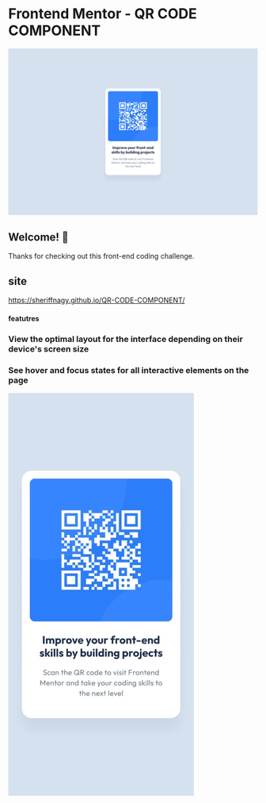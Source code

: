# Frontend Mentor - QR CODE COMPONENT

![Design preview for the QR code component coding challenge](./design/desktop-design.jpg)

## Welcome! 👋

Thanks for checking out this front-end coding challenge.


## site
https://sheriffnagy.github.io/QR-CODE-COMPONENT/



#### featutres

### View the optimal layout for the interface depending on their device's screen size

### See hover and focus states for all interactive elements on the page


![Geting Starting](./design//mobile-design.jpg)
